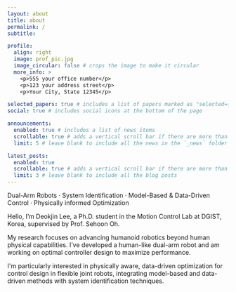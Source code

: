 ```yaml
---
layout: about
title: about
permalink: /
subtitle: 

profile:
  align: right
  image: prof_pic.jpg
  image_circular: false # crops the image to make it circular
  more_info: >
    <p>555 your office number</p>
    <p>123 your address street</p>
    <p>Your City, State 12345</p>

selected_papers: true # includes a list of papers marked as "selected={true}"
social: true # includes social icons at the bottom of the page

announcements:
  enabled: true # includes a list of news items
  scrollable: true # adds a vertical scroll bar if there are more than 3 news items
  limit: 5 # leave blank to include all the news in the `_news` folder

latest_posts:
  enabled: true
  scrollable: true # adds a vertical scroll bar if there are more than 3 new posts items
  limit: 3 # leave blank to include all the blog posts
---
```



Dual-Arm Robots · System Identification · Model-Based & Data-Driven Control · Physically informed Optimization


Hello, I’m Deokjin Lee, a Ph.D. student in the Motion Control Lab at DGIST, Korea, supervised by Prof. Sehoon Oh.

My research focuses on advancing humanoid robotics beyond human physical capabilities. I’ve developed a human-like dual-arm robot and am working on optimal controller design to maximize performance.

I'm particularly interested in physically aware, data-driven optimization for control design in flexible joint robots, integrating model-based and data-driven methods with system identification techniques.